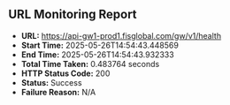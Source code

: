 ## URL Monitoring Report

- **URL:** https://api-gw1-prod1.fisglobal.com/gw/v1/health
- **Start Time:** 2025-05-26T14:54:43.448569
- **End Time:** 2025-05-26T14:54:43.932333
- **Total Time Taken:** 0.483764 seconds
- **HTTP Status Code:** 200
- **Status:** Success
- **Failure Reason:** N/A

